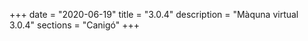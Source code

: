 +++
date        = "2020-06-19"
title       = "3.0.4"
description = "Màquna virtual 3.0.4"
sections    = "Canigó"
+++
